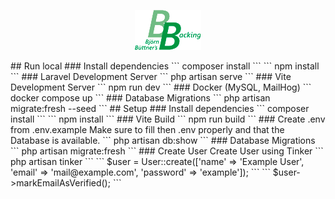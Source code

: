<p align="center"><img src="public/resources/assets/img/logo.png"></p>
## Run local
### Install dependencies
```
composer install
```
```
npm install
```
### Laravel Development Server
```
php artisan serve
```
### Vite Development Server
```
npm run dev
```
### Docker (MySQL, MailHog)
```
docker compose up
```
### Database Migrations
```
php artisan migrate:fresh --seed
```
## Setup
### Install dependencies
```
composer install
```
```
npm install
```
### Vite Build
```
npm run build
```
### Create .env from .env.example
Make sure to fill then .env properly and that the Database is available.
```
php artisan db:show
```
### Database Migrations
```
php artisan migrate:fresh
```
### Create User
Create User using Tinker
```
php artisan tinker
```
```
$user = User::create(['name' => 'Example User', 'email' => 'mail@example.com', 'password' => 'example']);
```
```
$user->markEmailAsVerified();
```
